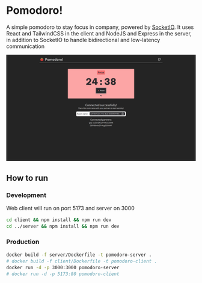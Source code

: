 # Pomodoro!
A simple pomodoro to stay focus in company, powered by [SocketIO](https://socket.io/). It uses React and TailwindCSS in the client and NodeJS and Express in the server, in addition to SocketIO to handle bidirectional and low-latency communication 

![](./assets/photo_1.png)

## How to run
### Development
Web client will run on port 5173 and server on 3000
```bash
cd client && npm install && npm run dev
cd ../server && npm install && npm run dev 
```

### Production
```bash
docker build -f server/Dockerfile -t pomodoro-server .
# docker build -f client/Dockerfile -t pomodoro-client .
docker run -d -p 3000:3000 pomodoro-server
# docker run -d -p 5173:80 pomodoro-client
```
